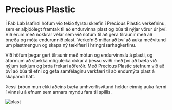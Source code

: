 # Precious Plastic

Í Fab Lab Ísafirði höfum við tekið fyrstu skrefin í Precious Plastic verkefninu, sem er alþjóðlegt framtak til að endurvinna plast og búa til nýjar vörur úr því. Við erum með nokkrar vélar sem við notum til að gera tilraunir með að bræða og móta endurunnið plast. Verkefnið miðar að því að auka meðvitund um plastmengun og skapa ný tækifæri í hringrásarhagkerfinu.

Við höfum þegar gert tilraunir með mótun og endurvinnslu á plasti, og áformum að stækka möguleika okkar á þessu sviði með því að bæta við nýjum tækjum og þróa frekari aðferðir. Með Precious Plastic stefnum við að því að búa til efni og gefa samfélaginu verkfæri til að endurnýta plast á skapandi hátt.

Þessi þróun mun ekki aðeins bæta umhverfisvitund heldur einnig auka færni í vinnslu á efnum sem annars myndu fara til spillis.

![plast](https://laplastiquerie.com/wp-content/uploads/2021/07/pro-hero-landing-new-1-800x302.jpg)